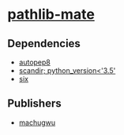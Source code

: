 # [pathlib-mate](https://pypi.org/project/pathlib-mate)

## Dependencies
- [autopep8](packages/a/autopep8.md)
- [scandir; python_version<'3.5'](packages/s/scandir.md)
- [six](packages/s/six.md)



## Publishers
- [machugwu](https://pypi.org/user/machugwu)


